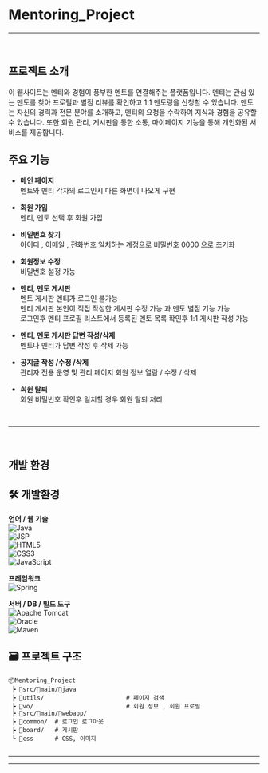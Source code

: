  # Mentoring_Project





-----------------------------------------------------------------------------------------------------------------

<br>

## 프로젝트 소개

이 웹사이트는 멘티와 경험이 풍부한 멘토를 연결해주는 플랫폼입니다. 멘티는 관심 있는 멘토를 찾아 프로필과 별점 리뷰를 확인하고 1:1 멘토링을 신청할 수 있습니다. 멘토는 자신의 경력과 전문 분야를 소개하고, 멘티의 요청을 수락하여 지식과 경험을 공유할 수 있습니다.
또한 회원 관리, 게시판을 통한 소통, 마이페이지 기능을 통해 개인화된 서비스를 제공합니다.



## 주요 기능

* **메인 페이지**   
  멘토와 멘티 각자의 로그인시 다른 화면이 나오게 구현
  
* **회원 가입**   
  멘티, 멘토 선택 후 회원 가입
  
* **비밀번호 찾기**   
  아이디 , 이메일 , 전화번호 일치하는 계정으로 비밀번호 0000 으로 초기화 
  
* **회원정보 수정**   
  비밀번호 설정 가능  
  
* **멘티, 멘토 게시판**   
  멘토 게시판 멘티가 로그인 불가능 <br>
  멘티 게시판 본인이 직접 작성한 게시판 수정 가능 과 멘토 별점 기능 가능<br>
  로그인후 멘티 프로필 리스트에서 등록된 멘토 목록 확인후 1:1 게시판 작성 가능

* **멘티, 멘토 게시판 답변 작성/삭제**<br>
  멘토나 멘티가 답변 작성 후 삭제 가능
   
* **공지글 작성 /수정 /삭제** <br>
     관리자 전용 운영 및 관리 페이지
     회원 정보 열람 / 수정 / 삭제 
 * **회원 탈퇴** <br>
    회원 비밀번호 확인후 일치할 경우 회원 탈퇴 처리
 
<br>

-----------------------------------------------------------------------------------------------------------------

<br>

##  개발 환경   

## 🛠️ 개발환경

**언어 / 웹 기술**  
![Java](https://img.shields.io/badge/Java-ED8B00?style=flat&logo=java&logoColor=white)  
![JSP](https://img.shields.io/badge/JSP-007396?style=flat&logo=jsp&logoColor=white)  
![HTML5](https://img.shields.io/badge/HTML5-E34F26?style=flat&logo=html5&logoColor=white)  
![CSS3](https://img.shields.io/badge/CSS3-1572B6?style=flat&logo=css3&logoColor=white)  
![JavaScript](https://img.shields.io/badge/JavaScript-F7DF1E?style=flat&logo=javascript&logoColor=black)  

**프레임워크**  
![Spring](https://img.shields.io/badge/Spring-6DB33F?style=flat&logo=spring&logoColor=white)  

**서버 / DB / 빌드 도구**  
![Apache Tomcat](https://img.shields.io/badge/Apache_Tomcat-F8DC75?style=flat&logo=apachetomcat&logoColor=black)  
![Oracle](https://img.shields.io/badge/Oracle-F80000?style=flat&logo=oracle&logoColor=white)  
![Maven](https://img.shields.io/badge/Maven-C71A36?style=flat&logo=apachemaven&logoColor=white)



## 🗃 프로젝트 구조
```
📦Mentoring_Project
 ┣ 📂src/📂main/📂java
 ┣ 📂utils/                       # 페이지 검색
 ┣ 📂vo/                          # 회원 정보 , 회원 프로필
 ┣ 📂src/📂main/📂webapp/               
 ┣ 📂common/  # 로그인 로그아웃
 ┣ 📂board/   # 게시판      
 ┗ 📂css      # CSS, 이미지
 
```

---------------------------------------------------------------------------------------------------



-----------------------------------------------------------------------------------------------------------------
